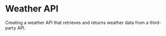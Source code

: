 # Weather API
Creating a weather API that retrieves and returns weather data from a third-party API.

